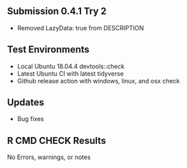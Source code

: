 ## Submission 0.4.1 Try 2
* Removed LazyData: true from DESCRIPTION


## Test Environments

* Local Ubuntu 18.04.4 devtools::check
* Latest Ubuntu CI with latest tidyverse
* Github release action with windows, linux, and osx check

## Updates
* Bug fixes


## R CMD CHECK Results
No Errors, warnings, or notes
